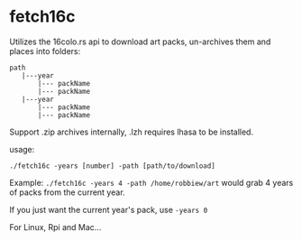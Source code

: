 # fetch16c
Utilizes the 16colo.rs api to download art packs, un-archives them and places into folders:


```
path
   |---year
       |--- packName
       |--- packName
   |---year
       |--- packName
       |--- packName

```
          
Support .zip archives internally, .lzh requires lhasa to be installed.

usage:

```./fetch16c -years [number] -path [path/to/download]```

Example: ```./fetch16c -years 4 -path /home/robbiew/art``` would grab 4 years of packs from the current year.

If you just want the current year's pack, use `-years 0`

For Linux, Rpi and Mac...


